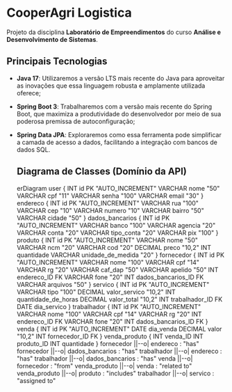 # **CooperAgri Logistica**
Projeto da disciplina **Laboratório de Empreendimentos** do curso **Análise e Desenvolvimento de Sistemas**.

## Principais Tecnologias
 - **Java 17**: Utilizaremos a versão LTS mais recente do Java para aproveitar as inovações que essa linguagem robusta e amplamente utilizada oferece;
 - **Spring Boot 3**: Trabalharemos com a versão mais recente do Spring Boot, que maximiza a produtividade do desenvolvedor por meio de sua poderosa premissa de autoconfiguração;
 - **Spring Data JPA**: Exploraremos como essa ferramenta pode simplificar a camada de acesso a dados, facilitando a integração com bancos de dados SQL.
   
   ## Diagrama de Classes (Domínio da API)
   erDiagram
 user {
     INT id PK "AUTO_INCREMENT"
     VARCHAR nome "50"
     VARCHAR cpf "11"
     VARCHAR senha "100"
     VARCHAR email "30"
 }
 endereco {
     INT id PK "AUTO_INCREMENT"
     VARCHAR rua "100"
     VARCHAR cep "10"
     VARCHAR numero "10"
     VARCHAR bairro "50"
     VARCHAR cidade "50"
 }
 dados_bancarios {
     INT id PK "AUTO_INCREMENT"
     VARCHAR banco "100"
     VARCHAR agencia "20"
     VARCHAR conta "20"
     VARCHAR tipo_conta "20"
     VARCHAR pix "100"
 }
 produto {
     INT id PK "AUTO_INCREMENT"
     VARCHAR nome "50"
     VARCHAR ncm "20"
     VARCHAR cod "20"
     DECIMAL preco "10,2"
     INT quantidade
     VARCHAR unidade_de_medida "20"
 }
 fornecedor {
     INT id PK "AUTO_INCREMENT"
     VARCHAR nome "100"
     VARCHAR cpf "14"
     VARCHAR rg "20"
     VARCHAR caf_dap "50"
     VARCHAR apelido "50"
     INT endereco_ID FK
     VARCHAR fone "20"
     INT dados_bancarios_ID FK
     VARCHAR arquivos "50"
 }
 servico {
     INT id PK "AUTO_INCREMENT"
     VARCHAR tipo "100"
     DECIMAL valor_servico "10,2"
     INT quantidade_de_horas
     DECIMAL valor_total "10,2"
     INT trabalhador_ID FK
     DATE dia_servico
 }
 trabalhador {
     INT id PK "AUTO_INCREMENT"
     VARCHAR nome "100"
     VARCHAR cpf "14"
     VARCHAR rg "20"
     INT endereco_ID FK
     VARCHAR fone "20"
     INT dados_bancarios_ID FK
 }
 venda {
     INT id PK "AUTO_INCREMENT"
     DATE dia_venda
     DECIMAL valor "10,2"
     INT fornecedor_ID FK
 }
 venda_produto {
     INT venda_ID
     INT produto_ID 
     INT quantidade
 }
 fornecedor ||--o| endereco : "has"
 fornecedor ||--o| dados_bancarios : "has"
 trabalhador ||--o| endereco : "has"
 trabalhador ||--o| dados_bancarios : "has"
 venda ||--o| fornecedor : "from"
 venda_produto ||--o| venda : "related to"
 venda_produto ||--o| produto : "includes"
 trabalhador ||--o| servico : "assigned to"

